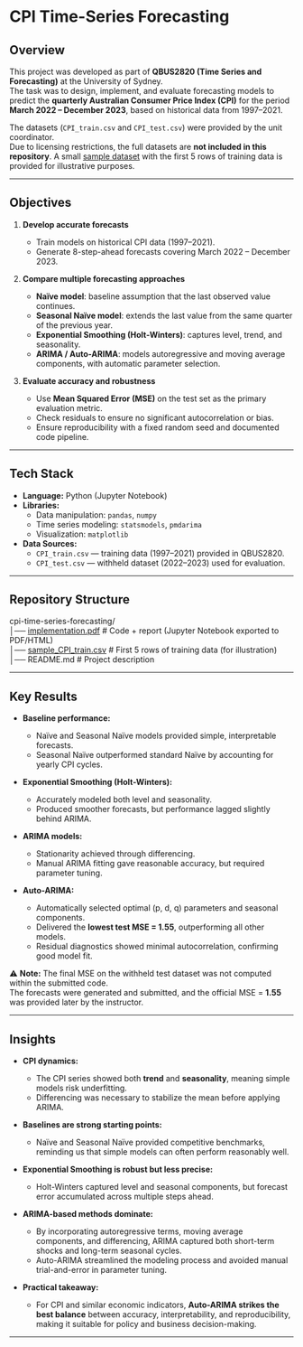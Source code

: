 # CPI Time-Series Forecasting  

## Overview  
This project was developed as part of **QBUS2820 (Time Series and Forecasting)** at the University of Sydney.  
The task was to design, implement, and evaluate forecasting models to predict the **quarterly Australian Consumer Price Index (CPI)** for the period **March 2022 – December 2023**, based on historical data from 1997–2021.  

The datasets (`CPI_train.csv` and `CPI_test.csv`) were provided by the unit coordinator.  
Due to licensing restrictions, the full datasets are **not included in this repository**. A small [sample dataset](./sample_CPI_train.csv) with the first 5 rows of training data is provided for illustrative purposes.  

---

## Objectives  
1. **Develop accurate forecasts**  
   - Train models on historical CPI data (1997–2021).  
   - Generate 8-step-ahead forecasts covering March 2022 – December 2023.  

2. **Compare multiple forecasting approaches**  
   - **Naïve model**: baseline assumption that the last observed value continues.  
   - **Seasonal Naïve model**: extends the last value from the same quarter of the previous year.  
   - **Exponential Smoothing (Holt-Winters)**: captures level, trend, and seasonality.  
   - **ARIMA / Auto-ARIMA**: models autoregressive and moving average components, with automatic parameter selection.  

3. **Evaluate accuracy and robustness**  
   - Use **Mean Squared Error (MSE)** on the test set as the primary evaluation metric.  
   - Check residuals to ensure no significant autocorrelation or bias.  
   - Ensure reproducibility with a fixed random seed and documented code pipeline.  

---

## Tech Stack  
- **Language:** Python (Jupyter Notebook)  
- **Libraries:**  
  - Data manipulation: `pandas`, `numpy`  
  - Time series modeling: `statsmodels`, `pmdarima`  
  - Visualization: `matplotlib`  
- **Data Sources:**  
  - `CPI_train.csv` — training data (1997–2021) provided in QBUS2820.  
  - `CPI_test.csv` — withheld dataset (2022–2023) used for evaluation.  

---

## Repository Structure  
cpi-time-series-forecasting/  
│── [implementation.pdf](https://github.com/yun-522/CPI-Time-Series-Forecasting-/blob/468eac5e6500ada7958161fead65b28bc15761de/implementation.pdf) # Code + report (Jupyter Notebook exported to PDF/HTML)  
│── [sample_CPI_train.csv](./sample_CPI_train.csv) # First 5 rows of training data (for illustration)  
│── README.md # Project description  

---

## Key Results  
- **Baseline performance:**  
  - Naïve and Seasonal Naïve models provided simple, interpretable forecasts.  
  - Seasonal Naïve outperformed standard Naïve by accounting for yearly CPI cycles.  

- **Exponential Smoothing (Holt-Winters):**  
  - Accurately modeled both level and seasonality.  
  - Produced smoother forecasts, but performance lagged slightly behind ARIMA.  

- **ARIMA models:**  
  - Stationarity achieved through differencing.  
  - Manual ARIMA fitting gave reasonable accuracy, but required parameter tuning.  

- **Auto-ARIMA:**  
  - Automatically selected optimal (p, d, q) parameters and seasonal components.  
  - Delivered the **lowest test MSE = 1.55**, outperforming all other models.  
  - Residual diagnostics showed minimal autocorrelation, confirming good model fit.  

⚠️ **Note:** The final MSE on the withheld test dataset was not computed within the submitted code.  
The forecasts were generated and submitted, and the official MSE = **1.55** was provided later by the instructor.  

---

## Insights  
- **CPI dynamics:**  
  - The CPI series showed both **trend** and **seasonality**, meaning simple models risk underfitting.  
  - Differencing was necessary to stabilize the mean before applying ARIMA.  

- **Baselines are strong starting points:**  
  - Naïve and Seasonal Naïve provided competitive benchmarks, reminding us that simple models can often perform reasonably well.  

- **Exponential Smoothing is robust but less precise:**  
  - Holt-Winters captured level and seasonal components, but forecast error accumulated across multiple steps ahead.  

- **ARIMA-based methods dominate:**  
  - By incorporating autoregressive terms, moving average components, and differencing, ARIMA captured both short-term shocks and long-term seasonal cycles.  
  - Auto-ARIMA streamlined the modeling process and avoided manual trial-and-error in parameter tuning.  

- **Practical takeaway:**  
  - For CPI and similar economic indicators, **Auto-ARIMA strikes the best balance** between accuracy, interpretability, and reproducibility, making it suitable for policy and business decision-making.  

---
